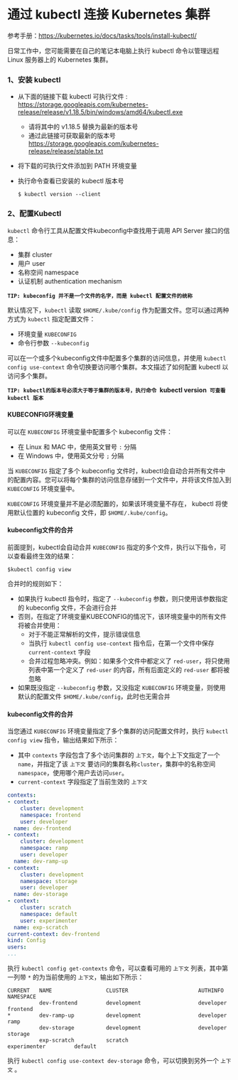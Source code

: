 #  **通过 kubectl 连接 Kubernetes 集群** 

参考手册：https://kubernetes.io/docs/tasks/tools/install-kubectl/ 

 日常工作中，您可能需要在自己的笔记本电脑上执行 kubectl 命令以管理远程 Linux 服务器上的 Kubernetes 集群。

### 1、安装 kubectl

- 从下面的链接下载 kubectl 可执行文件 :  https://storage.googleapis.com/kubernetes-release/release/v1.18.5/bin/windows/amd64/kubectl.exe 

  -  请将其中的 v1.18.5 替换为最新的版本号 
  -  通过此链接可获取最新的版本号 https://storage.googleapis.com/kubernetes-release/release/stable.txt 

- 将下载的可执行文件添加到 PATH 环境变量 

- 执行命令查看已安装的 kubectl 版本号 

  ```shell
  $ kubectl version --client
  ```



### 2、配置Kubectl

 `kubectl` 命令行工具从配置文件kubeconfig中查找用于调用 API Server 接口的信息： 

- 集群 cluster
- 用户 user
- 名称空间 namespace
- 认证机制 authentication mechanism

 **`TIP: kubeconfig 并不是一个文件的名字，而是 kubectl 配置文件的统称`** 

默认情况下，`kubectl` 读取 `$HOME/.kube/config` 作为配置文件。您可以通过两种方式为 `kubectl` 指定配置文件： 

- 环境变量 `KUBECONFIG`
- 命令行参数 `--kubeconfig`

 可以在一个或多个kubeconfig文件中配置多个集群的访问信息，并使用 `kubectl config use-context` 命令切换要访问哪个集群。本文描述了如何配置 kubectl 以访问多个集群。 

**`TIP: kubectl的版本号必须大于等于集群的版本号，执行命令 `kubectl version` 可查看 kubectl 版本`**

#### KUBECONFIG环境变量

可以在 `KUBECONFIG` 环境变量中配置多个 kubeconfig 文件：

- 在 Linux 和 MAC 中，使用英文冒号 `:` 分隔
- 在 Windows 中，使用英文分号 `;` 分隔

当 `KUBECONFIG` 指定了多个 kubeconfig 文件时，kubectl会自动合并所有文件中的配置内容。您可以将每个集群的访问信息存储到一个文件中，并将该文件加入到 `KUBECONFIG` 环境变量中。

`KUBECONFIG` 环境变量并不是必须配置的，如果该环境变量不存在， kubectl 将使用默认位置的 kubeconfig 文件，即 `$HOME/.kube/config`。

#### kubeconfig文件的合并

 前面提到，kubectl会自动合并 `KUBECONFIG` 指定的多个文件，执行以下指令，可以查看最终生效的结果： 

```shell
$kubectl config view
```

 合并时的规则如下： 

- 如果执行 kubectl 指令时，指定了 `--kubeconfig` 参数，则只使用该参数指定的 kubeconfig 文件，不会进行合并
- 否则，在指定了环境变量KUBECONFIG的情况下，该环境变量中的所有文件将被合并使用：
  - 对于不能正常解析的文件，提示错误信息
  - 当执行 `kubectl config use-context` 指令后，在第一个文件中保存 `current-context` 字段
  - 合并过程忽略冲突。例如：如果多个文件中都定义了 `red-user`，将只使用列表中第一个定义了 `red-user` 的内容，所有后面定义的 `red-user` 都将被忽略
- 如果既没指定 `--kubeconfig` 参数，又没指定 `KUBECONFIG` 环境变量，则使用默认的配置文件 `$HOME/.kube/config`，此时也无需合并

#### kubeconfig文件的合并

 当您通过 `KUBECONFIG` 环境变量指定了多个集群的访问配置文件时，执行 `kubectl config view` 指令，输出结果如下所示： 

- 其中 `contexts` 字段包含了多个访问集群的 `上下文`，每个上下文指定了一个 `name`，并指定了该 `上下文` 要访问的集群名称`cluster`，集群中的名称空间`namespace`，使用哪个用户去访问`user`。
- `current-context` 字段指定了当前生效的 `上下文`

```yaml
contexts: 
- context:
    cluster: development
    namespace: frontend
    user: developer
  name: dev-frontend
- context:
    cluster: development
    namespace: ramp
    user: developer
  name: dev-ramp-up
- context:
    cluster: development
    namespace: storage
    user: developer
  name: dev-storage
- context:
    cluster: scratch
    namespace: default
    user: experimenter
  name: exp-scratch
current-context: dev-frontend
kind: Config
users:
...
```

 执行 `kubectl config get-contexts` 命令，可以查看可用的 `上下文` 列表，其中第一列带 `*` 的为当前使用的 `上下文`，输出如下所示： 

```shell
CURRENT   NAME                 CLUSTER                      AUTHINFO             NAMESPACE
          dev-frontend         development                  developer            frontend
*         dev-ramp-up          development                  developer            ramp
          dev-storage          development                  developer            storage
          exp-scratch          scratch                      experimenter         default
```

 执行 `kubectl config use-context dev-storage` 命令，可以切换到另外一个 `上下文` 。